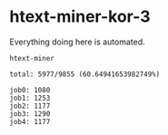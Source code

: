 # htext-miner-kor-3

Everything doing here is automated.

```
htext-miner

total: 5977/9855 (60.64941653982749%)

job0: 1080
job1: 1253
job2: 1177
job3: 1290
job4: 1177
```